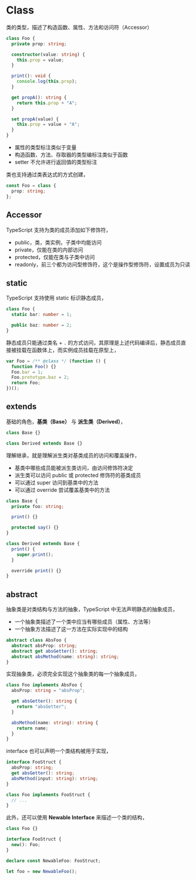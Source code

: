 # Class

类的类型，描述了构造函数、属性、方法和访问符（Accessor）

```ts
class Foo {
  private prop: string;

  constructor(value: string) {
    this.prop = value;
  }

  print(): void {
    console.log(this.prop);
  }

  get propA(): string {
    return this.prop + "A";
  }

  set propA(value) {
    this.prop = value + "A";
  }
}
```

- 属性的类型标注类似于变量
- 构造函数、方法、存取器的类型编标注类似于函数
- setter 不允许进行返回值的类型标注

类也支持通过类表达式的方式创建，

```ts
const Foo = class {
  prop: string;
};
```

## Accessor

TypeScript 支持为类的成员添加如下修饰符，

- public，类，类实例，子类中均能访问
- private，仅能在类的内部访问
- protected，仅能在类与子类中访问
- readonly，前三个都为访问型修饰符，这个是操作型修饰符，设置成员为只读

## static

TypeScript 支持使用 static 标识静态成员，

```ts
class Foo {
  static bar: number = 1;

  public baz: number = 2;
}
```

静态成员只能通过类名 + `.` 的方式访问，其原理是上述代码编译后，静态成员直接被挂载在函数体上，而实例成员挂载在原型上，

```js
var Foo = /** @class */ (function () {
  function Foo() {}
  Foo.bar = 1;
  Foo.prototype.baz = 2;
  return Foo;
})();
```

## extends

基础的角色，**基类（Base）** 与 **派生类（Derived）**，

```ts
class Base {}

class Derived extends Base {}
```

理解继承，就是理解派生类对基类成员的访问和覆盖操作，

- 基类中哪些成员能被派生类访问，由访问修饰符决定
- 派生类可以访问 public 或 protected 修饰符的基类成员
- 可以通过 super 访问到基类中的方法
- 可以通过 override 尝试覆盖基类中的方法

```ts
class Base {
  private foo: string;

  print() {}

  protected say() {}
}

class Derived extends Base {
  print() {
    super.print();
  }

  override print() {}
}
```

## abstract

抽象类是对类结构与方法的抽象，TypeScript 中无法声明静态的抽象成员，

- 一个抽象类描述了一个类中应当有哪些成员（属性、方法等）
- 一个抽象方法描述了这一方法在实际实现中的结构

```ts
abstract class AbsFoo {
  abstract absProp: string;
  abstract get absGetter(): string;
  abstract absMethod(name: string): string;
}
```

实现抽象类，必须完全实现这个抽象类的每一个抽象成员，

```ts
class Foo implements AbsFoo {
  absProp: string = "absProp";

  get absGetter(): string {
    return "absGetter";
  }

  absMethod(name: string): string {
    return name;
  }
}
```

interface 也可以声明一个类结构被用于实现，

```ts
interface FooStruct {
  absProp: string;
  get absGetter(): string;
  absMethod(input: string): string;
}

class Foo implements FooStruct {
  // ...
}
```

此外，还可以使用 **Newable Interface** 来描述一个类的结构，

```ts
class Foo {}

interface FooStruct {
  new(): Foo;
}

declare const NewableFoo: FooStruct;

let foo = new NewableFoo();
```
